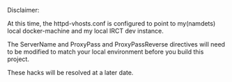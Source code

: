 Disclaimer:

At this time, the httpd-vhosts.conf is configured to point to my(namdets) local docker-machine and my local IRCT dev instance.

The ServerName and ProxyPass and ProxyPassReverse directives will need to be modified to match your local environment before you build this project.

These hacks will be resolved at a later date.

